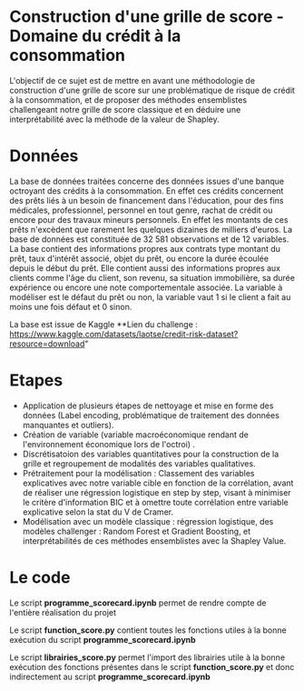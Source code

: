 # Construction d'une grille de score - Domaine du crédit à la consommation

L'objectif de ce sujet est de mettre en avant une méthodologie de construction d'une grille de score sur une problématique de risque de crédit à la consommation, et de proposer des méthodes ensemblistes challengeant notre grille de score classique et en déduire une interprétabilité avec la méthode de la valeur de Shapley.

# Données 

La base de données traitées concerne des données issues d'une banque octroyant des crédits à la consommation. En effet ces crédits concernent des prêts liés à un besoin de financement dans l'éducation, pour des fins médicales, professionnel, personnel en tout genre, rachat de crédit ou encore pour des travaux mineurs personnels. En effet les montants de ces prêts n'excèdent que rarement les quelques dizaines de milliers d'euros. La base de données est constituée de 32 581 observations et de 12 variables. La base contient des informations propres aux contrats type montant du prêt, taux d'intérêt associé, objet du prêt, ou encore la durée écoulée depuis le début du prêt. Elle contient aussi des informations propres aux clients comme l'âge du client, son revenu, sa situation immobilière, sa durée expérience ou encore une note comportementale associée. La variable à modéliser est le défaut du prêt ou non, la variable vaut 1 si le client a fait au moins une fois défaut et 0 sinon.

La base est issue de Kaggle **Lien du challenge : https://www.kaggle.com/datasets/laotse/credit-risk-dataset?resource=download" 

# Etapes

* Application de plusieurs étapes de nettoyage et mise en forme des données (Label encoding, problématique de traitement des données manquantes et outliers).
* Création de variable (variable macroéconomique rendant de l'environnement économique lors de l'octroi) .
* Discrétisatoion des variables quantitatives pour la construction de la grille et regroupement de modalités des variables qualitatives.
* Prétraitement pour la modélisation : Classement des variables explicatives avec notre variable cible en fonction de la corrélation, avant de réaliser une régression logistique en step by step, visant à minimiser le critère d'information BIC et à omettre toute corrélation entre variable explicative selon la stat du V de Cramer.
* Modélisation avec un modèle classique : régression logistique, des modèles challenger : Random Forest et Gradient Boosting, et interprétabilités de ces méthodes ensemblistes avec la Shapley Value.


# Le code

Le script **programme_scorecard.ipynb** permet de rendre compte de l'entière réalisation du projet

Le script **function_score.py** contient toutes les fonctions utiles à la bonne exécution du script **programme_scorecard.ipynb**

Le script **librairies_score.py** permet l'import des librairies utile à la bonne exécution des fonctions présentes dans le script **function_score.py** et donc indirectement au script **programme_scorecard.ipynb**
